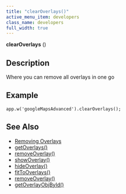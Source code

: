 ```yaml
---
title: "clearOverlays()"
active_menu_item: developers
class_name: developers
full_width: true
---
```



**clearOverlays** ()

## Description

Where you can remove all overlays in one go

## Example

    app.w('googleMapsAdvanced').clearOverlays();
     
     
   

## See Also

 - [Removing Overlays](/developers/documentation/product-guide/advanced-important-widgets/google-v3-maps-widget/working-with-overlays/removing-overlays)
 - [getOverlays()](/developers/documentation/scripting-apis/client-api/widget-object-functions/advanced-maps/getoverlays)
 - [removeOverlay()](/developers/documentation/scripting-apis/client-api/widget-object-functions/advanced-maps/removeoverlay)
 - [showOverlay()](/developers/documentation/scripting-apis/client-api/widget-object-functions/advanced-maps/showoverlayid)
 - [hideOverlay()](/developers/documentation/scripting-apis/client-api/widget-object-functions/advanced-maps/hideoverlay)
 - [fitToOverlays()](/developers/documentation/scripting-apis/client-api/widget-object-functions/advanced-maps/fittooverlays)
 - [removeOverlay()](/developers/documentation/scripting-apis/client-api/widget-object-functions/advanced-maps/removeoverlay)
 - [getOverlayObjById()](/developers/documentation/scripting-apis/client-api/widget-object-functions/advanced-maps/getoverlayobjbyidid)

